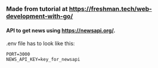 ### Made from tutorial at https://freshman.tech/web-development-with-go/

#### API to get news using https://newsapi.org/. 

.env file has to look like this:
```dotenv
PORT=3000
NEWS_API_KEY=key_for_newsapi
```